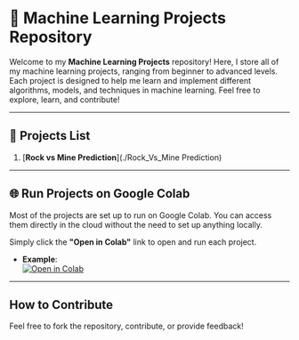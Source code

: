 # 🧠 **Machine Learning Projects Repository**

Welcome to my **Machine Learning Projects** repository! Here, I store all of my machine learning projects, ranging from beginner to advanced levels. Each project is designed to help me learn and implement different algorithms, models, and techniques in machine learning. Feel free to explore, learn, and contribute!

---

## 📂 **Projects List**
1. [**Rock vs Mine Prediction**](./Rock_Vs_Mine Prediction)

---

## 🌐 **Run Projects on Google Colab**
Most of the projects are set up to run on Google Colab. You can access them directly in the cloud without the need to set up anything locally.

Simply click the **"Open in Colab"** link to open and run each project.

- **Example**:  
  [![Open in Colab](https://colab.research.google.com/assets/colab-badge.svg)](https://colab.research.google.com/drive/YOUR_GOOGLE_COLAB_LINK)

---
## How to Contribute

Feel free to fork the repository, contribute, or provide feedback!
